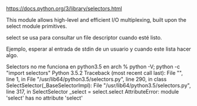 https://docs.python.org/3/library/selectors.html

This module allows high-level and efficient I/O multiplexing, built upon the select module primitives.

select se usa para consultar un file descriptor cuando esté listo.


Ejemplo, esperar al entrada de stdin de un usuario y cuando este lista hacer algo.



Selectors no me funciona en python3.5 en arch
% python -V; python -c "import selectors"
Python 3.5.2
Traceback (most recent call last):
  File "<string>", line 1, in <module>
  File "/usr/lib64/python3.5/selectors.py", line 290, in <module>
    class SelectSelector(_BaseSelectorImpl):
  File "/usr/lib64/python3.5/selectors.py", line 317, in SelectSelector
    _select = select.select
AttributeError: module 'select' has no attribute 'select'

